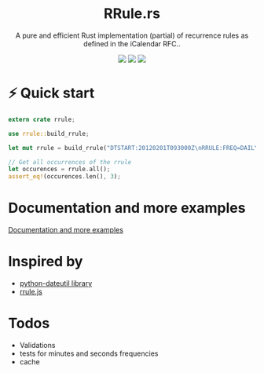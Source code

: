<h1 align="center">RRule.rs</h1>
<p align="center">A pure and efficient Rust implementation (partial)  of recurrence rules as defined in the iCalendar RFC..</p>
<p align="center">
  <a href="https://travis-ci.com/fmeringdal/rust_rrule"><img src="https://travis-ci.com/fmeringdal/rust_rrule.svg?branch=main" /></a>
  <a href="https://codecov.io/gh/fmeringdal/rust_rrule"><img src="https://codecov.io/gh/fmeringdal/rust_rrule/branch/main/graph/badge.svg" /></a>
  <a href="https://crates.io/crates/rrule"><img src="https://img.shields.io/crates/v/rrule.svg" /></a>
</p>

# :zap: Quick start

```rust
extern crate rrule;

use rrule::build_rrule;

let mut rrule = build_rrule("DTSTART:20120201T093000Z\nRRULE:FREQ=DAILY;COUNT=3");

// Get all occurrences of the rrule
let occurences = rrule.all();
assert_eq!(occurences.len(), 3);
```

# Documentation and more examples

[Documentation and more examples](https://docs.rs/rrule)

# Inspired by

- [python-dateutil library](http://labix.org/python-dateutil/)
- [rrule.js](https://github.com/jakubroztocil/rrule)

# Todos

- Validations
- tests for minutes and seconds frequencies
- cache
